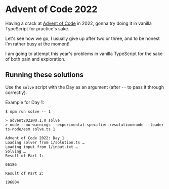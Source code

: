 # Advent of Code 2022

Having a crack at [Advent of Code](https://adventofcode.com/) in 2022, gonna try doing it in vanilla TypeScript for practice's sake.

Let's see how we go, I usually give up after two or three, and to be honest I'm rather busy at the moment!

I am going to attempt this year's problems in vanilla TypeScript for the sake of both pain and exploration.


## Running these solutions

Use the `solve` script with the Day as an argument (after `--` to pass it through correctly).

Example for Day 1:

```
$ npm run solve -- 1

> advent2022@0.1.0 solve
> node --no-warnings --experimental-specifier-resolution=node --loader ts-node/esm solve.ts 1

Advent of Code 2022: Day 1
Loading solver from 1/solution.ts …
Loading input from 1/input.txt …
Solving …
Result of Part 1:

66186

Result of Part 2:

196804
```


